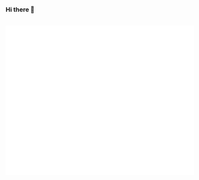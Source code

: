 ### Hi there 👋

<!--
**junhuhdev/junhuhdev** is a ✨ _special_ ✨ repository because its `README.md` (this file) appears on your GitHub profile.

Here are some ideas to get you started:

- 🔭 I’m currently working on ...
- 🌱 I’m currently learning ...
- 👯 I’m looking to collaborate on ...
- 🤔 I’m looking for help with ...
- 💬 Ask me about ...
- 📫 How to reach me: ...
- 😄 Pronouns: ...
- ⚡ Fun fact: ...
-->

<div align="center">
	<br>
	<a href="https://github.com/junhuhdev/junhuhdev/blob/main/header.svg">
		<img src="header.svg" width="800" height="400">
	</a>
	<br>
</div>

